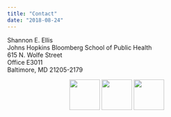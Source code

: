 ```yaml
---
title: "Contact"
date: "2018-08-24"
---
```


Shannon E. Ellis <br />
Johns Hopkins Bloomberg School of Public Health <br />
615 N. Wolfe Street <br />
Office E3011 <br />
Baltimore, MD 21205-2179 <br />


<center><a href="mailto:sellis18@jhmi.edu"><img src ="/./images/email-logo.png", width="70", height="70"></a>
<a href="https://GitHub.com/ShanEllis/"><img src ="/./images/github-logo.png", width="70", height="70"></a>
<a href="https://twitter.com/Shannon_E_Ellis/"><img src ="/./images/twitter-logo.png", width="70", height="70"></a></center>
